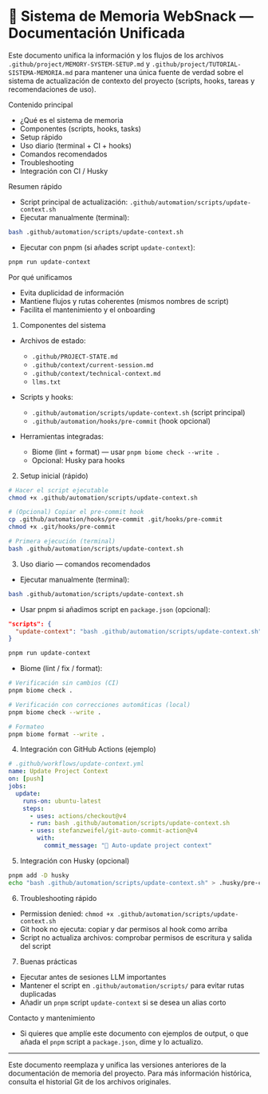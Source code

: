 # 🧠 Sistema de Memoria WebSnack — Documentación Unificada

Este documento unifica la información y los flujos de los archivos
`.github/project/MEMORY-SYSTEM-SETUP.md` y
`.github/project/TUTORIAL-SISTEMA-MEMORIA.md` para mantener una única
fuente de verdad sobre el sistema de actualización de contexto del
proyecto (scripts, hooks, tareas y recomendaciones de uso).

Contenido principal

- ¿Qué es el sistema de memoria
- Componentes (scripts, hooks, tasks)
- Setup rápido
- Uso diario (terminal + CI + hooks)
- Comandos recomendados
- Troubleshooting
- Integración con CI / Husky

Resumen rápido

- Script principal de actualización: `.github/automation/scripts/update-context.sh`
- Ejecutar manualmente (terminal):

```bash
bash .github/automation/scripts/update-context.sh
```

- Ejecutar con pnpm (si añades script `update-context`):

```bash
pnpm run update-context
```

Por qué unificamos

- Evita duplicidad de información
- Mantiene flujos y rutas coherentes (mismos nombres de script)
- Facilita el mantenimiento y el onboarding

1. Componentes del sistema

- Archivos de estado:
  - `.github/PROJECT-STATE.md`
  - `.github/context/current-session.md`
  - `.github/context/technical-context.md`
  - `llms.txt`

- Scripts y hooks:
  - `.github/automation/scripts/update-context.sh` (script principal)
  - `.github/automation/hooks/pre-commit` (hook opcional)

- Herramientas integradas:
  - Biome (lint + format) — usar `pnpm biome check --write .`
  - Opcional: Husky para hooks

2. Setup inicial (rápido)

```bash
# Hacer el script ejecutable
chmod +x .github/automation/scripts/update-context.sh

# (Opcional) Copiar el pre-commit hook
cp .github/automation/hooks/pre-commit .git/hooks/pre-commit
chmod +x .git/hooks/pre-commit

# Primera ejecución (terminal)
bash .github/automation/scripts/update-context.sh
```

3. Uso diario — comandos recomendados

- Ejecutar manualmente (terminal):

```bash
bash .github/automation/scripts/update-context.sh
```

- Usar pnpm si añadimos script en `package.json` (opcional):

```json
"scripts": {
  "update-context": "bash .github/automation/scripts/update-context.sh"
}
```

```bash
pnpm run update-context
```

- Biome (lint / fix / format):

```bash
# Verificación sin cambios (CI)
pnpm biome check .

# Verificación con correcciones automáticas (local)
pnpm biome check --write .

# Formateo
pnpm biome format --write .
```

4. Integración con GitHub Actions (ejemplo)

```yaml
# .github/workflows/update-context.yml
name: Update Project Context
on: [push]
jobs:
  update:
    runs-on: ubuntu-latest
    steps:
      - uses: actions/checkout@v4
      - run: bash .github/automation/scripts/update-context.sh
      - uses: stefanzweifel/git-auto-commit-action@v4
        with:
          commit_message: "🔄 Auto-update project context"
```

5. Integración con Husky (opcional)

```bash
pnpm add -D husky
echo "bash .github/automation/scripts/update-context.sh" > .husky/pre-commit
```

6. Troubleshooting rápido

- Permission denied: `chmod +x .github/automation/scripts/update-context.sh`
- Git hook no ejecuta: copiar y dar permisos al hook como arriba
- Script no actualiza archivos: comprobar permisos de escritura y salida del script

7. Buenas prácticas

- Ejecutar antes de sesiones LLM importantes
- Mantener el script en `.github/automation/scripts/` para evitar rutas duplicadas
- Añadir un `pnpm` script `update-context` si se desea un alias corto

Contacto y mantenimiento

- Si quieres que amplíe este documento con ejemplos de output, o que
  añada el `pnpm` script a `package.json`, dime y lo actualizo.

---

Este documento reemplaza y unifica las versiones anteriores de la
documentación de memoria del proyecto. Para más información histórica,
consulta el historial Git de los archivos originales.
